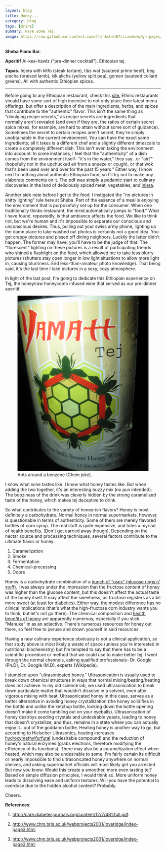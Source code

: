 ```yaml
---
layout: blog
title: Honey...
category: blog
tags: [drink]  
summary: Have some Tej.
image: https://raw.githubusercontent.com/frankchen07/ccaveman/gh-pages/images/blog/030913_sheba_piano_bar_1_courtesy_fc.jpg
---
```


**Sheba Piano Bar.**

**Aperitif** Al-kee-hawlz ("pre-dinner cocktail"). Ethiopian tej.

**Tapas.** Injera with kitfo (steak tartare), tibs wat (sauteed prime beef), beg alecha (braised lamb), kik alicha (yellow split pea), gomen (sauteed collard greens). All with authentic Ethiopian spices.

---

Before going to any Ethiopian restaurant, check this [site.](http://shebapianolounge.com/images/sheba_ethiopianspiceguide.pdf) Ethnic restaurants should have some sort of high incentive to not only place their latest menu offerings, but offer a description of the main ingredients, herbs, and spices that contribute to the "authentic" flavor. This isn't the same thing as "divulging recipe secrets," as recipe secrets are ingredients that normally aren't revealed (and even if they are, the ratios of certain secret spice mixes, for example, are hard to attain without some sort of guidance). Sometimes the secret to certain recipes aren't secret, they're simply unobtainable in the current environment. You can have the exact same ingredients; all it takes is a different chef and a slightly different timescale to create a completely different dish. This isn't even taking the environment into account. In some instances, I feel that the "authenticity" of a dish comes from the environment itself- "it's in the water," they say...or "air?"(hopefully not in the upchucked air from a sneeze or cough), or that wok that's been used over and over for the past 15 years." Either way, I know next to nothing about authentic Ethiopian food, so I'll try not to make any elaborate comments on it. The pdf was simply a pedantic start to culinary discoveries in the land of deliciously spiced meat, vegetables, and [injera](bubbles).

Another side note before I get to the food. I instigated the "no pictures in shitty lighting" rule here at Sheba. Part of the essence of a meal is enjoying the environment that is purposefully set up for the consumer. When one traditionally thinks restaurant, the mind automatically jumps to "food." What I have found, repeatedly, is that ambiance affects the food. We like to think not, but we're human and it's impossible to separate our conscious and unconscious desires. Thus, pulling out your swiss army phone, lighting up the damn place to take washed out photos is certainly not a good idea. You get crappy pictures and pissed off dining neighbors. Luckily the latter didn't happen. The former may have; you'll have to be the judge of that. The "florescent" lighting on these pictures is a result of participating friends who shined a flashlight on the food, which allowed me to take less blurry pictures (shutters stay open longer in low light situations to allow more light in, causing blurriness. End less-than-amateur photo knowledge). That being said, it's the last time I take pictures in a sexy, cozy atmosphere.

In light of the last post, I'm going to dedicate this Ethiopian experience on Tej, the honey/raw honeycomb infused wine that served as our pre-dinner aperitif.

<figure>
    <img src="https://raw.githubusercontent.com/frankchen07/ccaveman/gh-pages/images/blog/030913_sheba_piano_bar_1_courtesy_fc.jpg"></img>
    <figcaption>Ants around a benzene (Chem joke).</figcaption>
</figure>

I know what wine tastes like. I know what honey tastes like. But when adding the two together, it's an interesting buzzy mix (no pun intended). The booziness of the drink was cleverly hidden by the strong caramelized taste of the honey, which makes tej deceptive to drink.

So what contributes to the variety of honey-ish flavors? Honey is most definitely a carbohydrate. Normal honey in normal supermarkets, however, is questionable in terms of authenticity. Some of them are merely flavored bottles of corn syrup. The real stuff is quite expensive, and totes a myriad of [health benefits.](http://www.chm.bris.ac.uk/webprojects2001/loveridge/index-page3.html) (Don't get carried away though). Depending on the nectar source and processing techniques, several factors contribute to the ultimate flavor or honey.

1. Caramelization
2. Smoke
3. Fermentation
4. Chemical-processing
5. Odors

Honey is a carbohydrate combination of a [bunch of "oses" (glucose rings n' stuff)](http://www.chm.bris.ac.uk/webprojects2001/loveridge/index-page3.html). I was always under the impression that the fructose content of honey was higher than the glucose content, but this doesn't affect the actual taste of the honey itself. It may affect the sweetness, as fructose registers as a bit more sweet (at least for [diabetics](http://care.diabetesjournals.org/content/12/7/481.full.pdf)). Either way, the modest difference has no clinical implications (that's what the high-fructose corn industry wants you to think, but let's not go there). The chemical composition and [health benefits of honey](http://www.chm.bris.ac.uk/webprojects2001/loveridge/index-page3.html) are apparently numerous, especially if you stick "Manuka" in as an adjective. There's numerous resources for honey out there, so feel free to peruse and drown yourself in said resources.

Having a new culinary experience obviously is not a clinical application, so that study above is most likely a waste of space (unless you're interested in nutritional biochemistry) but I'm tempted to say that there has to be a scientific procedure or method that we could use to make better tej. I went through the normal channels, asking qualified professionals- Dr. Google (Ph.D), Dr. Google (M.D), experts (Wikipedia).

I stumbled upon "ultrasonicated honey." Ultrasonication is usually used to break down chemical structures in ways that normal mixing/beating/heating does not achieve. In my old science lab, we used ultrasonication to break down particulate matter that wouldn't dissolve in a solvent, even after vigorous mixing with heat. Ultrasonicated honey in this case, serves as a better alternative in avoiding honey crystallization (the honey solidifies in the bottle and unlike the ketchup bottle, looking down the bottle opening doesn't make it come tumbling out on your eyeballs). Ultrasonication of honey destroys seeding crystals and undesirable yeasts, leading to honey that doesn't crystallize, and thus, remains in a state where you can actually enjoy it...out of the goddamn bottle. Heating honey is another way to go, but according to Hielscher Ultrasonics, heating increases [hydroxymethylfurfural](http://en.wikipedia.org/wiki/Hydroxymethylfurfural#As_an_unwanted_component) (undesirable compound) and the reduction of honey's natural enzymes (grabs electrons, therefore modifying the efficiency of its functions). There may also be a caramelization effect when heated, which may also be undesirable to some. I'm fairly certain its difficult or nearly impossible to find ultrasonicated honey anywhere on normal shelves, and asking supermarket officials will most likely get you arrested. But now you know. Would this create a smoother, more even tasting tej? Based on simple diffusion principles, I would think so. More uniform honey leads to dissolving ease and uniform textures. Will you have the potential to overdose due to the hidden alcohol content? Probably.

Cheers.

**References:**

1. http://care.diabetesjournals.org/content/12/7/481.full.pdf.

2. http://www.chm.bris.ac.uk/webprojects2001/loveridge/index-page3.html

3. http://www.chm.bris.ac.uk/webprojects2001/loveridge/index-page3.html
